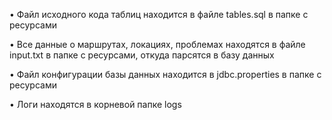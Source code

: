 • Файл исходного кода таблиц находится в файле tables.sql в папке с ресурсами

• Все данные о маршрутах, локациях, проблемах находятся в файле input.txt в папке с ресурсами, откуда парсятся в базу данных

• Файл конфигурации базы данных находится в jdbc.properties в папке с ресурсами 

• Логи находятся в корневой папке logs
